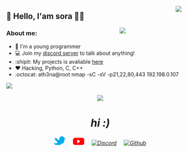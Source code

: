 <p align="left">
  <img align="right" src="https://data.whicdn.com/images/232263957/original.gif" width="50px"> 
</p>

## 👋 Hello, I'am sora  :man_technologist:

<img align='right' src='https://sempreupdate.com.br/wp-content/uploads/2019/10/tux-linux-gif.gif' width='200"'>



### About me:
- :game_die: I'm a young programmer
- 💻 Join my [discord server](https://discord.gg/qVx4CbU6a9) to talk about anything!
- :shipit: My projects is avaliable [here](https://github.com/soraint0x80tab=repositories)
- :heart: Hacking, Python, C, C++
- :octocat: ath3na@root  nmap -sC -sV -p21,22,80,443 192.198.0.107


![](https://i.imgur.com/z7xiF4Z.png)



<div align="center">
  <img src="https://i.imgur.com/J5HApJc.png" width="23%">
  <h1><i> hi :)</h1>
<div>

<p align="center">
  <a rel="nofollow noopener noreferrer" target="_blank" href="https://twitter.com/ant1c0n">
  <img src="https://raw.githubusercontent.com/TanZng/TanZng/master/assets/twitter.png" width="30px" alt="Twitter"></a>
  &nbsp; &nbsp;
  <a rel="nofollow noopener noreferrer" target="_blank" href="https://www.youtube.com/channel/UCivpChoiaRVkfY7EbxdDS5Q">
  <img src="https://raw.githubusercontent.com/TanZng/TanZng/master/assets/youtube.png" width="30px" alt="YouTube"></a>
  &nbsp; &nbsp;
  <a rel="nofollow noopener noreferrer" target="_blank" href="https://discord.gg/v5d3PZ9">
  <img src="https://orig00.deviantart.net/da8e/f/2017/113/2/0/discord_pixel_icon_by_grizz5-db6w18c.png" width="25px" alt="Discord"></a>
  &nbsp; &nbsp;
  <a rel="nofollow noopener noreferrer" target="_blank" href="https://github.com/soraint0x80">
  <img src="https://avatars0.githubusercontent.com/u/57802372?s=400&v=4" width="30px" alt="Github"></a>
</p> 



